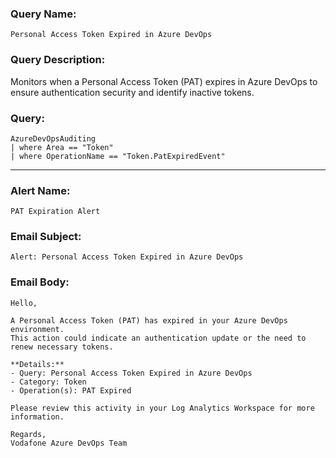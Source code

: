 ### Query Name:  
`Personal Access Token Expired in Azure DevOps`

### Query Description:  
Monitors when a Personal Access Token (PAT) expires in Azure DevOps to ensure authentication security and identify inactive tokens.

### Query:  
```kql
AzureDevOpsAuditing
| where Area == "Token"
| where OperationName == "Token.PatExpiredEvent"
```

---

### Alert Name:  
`PAT Expiration Alert`

### Email Subject:  
`Alert: Personal Access Token Expired in Azure DevOps`

### Email Body:  
```
Hello,

A Personal Access Token (PAT) has expired in your Azure DevOps environment.  
This action could indicate an authentication update or the need to renew necessary tokens.

**Details:**  
- Query: Personal Access Token Expired in Azure DevOps  
- Category: Token  
- Operation(s): PAT Expired

Please review this activity in your Log Analytics Workspace for more information.

Regards,  
Vodafone Azure DevOps Team
```
